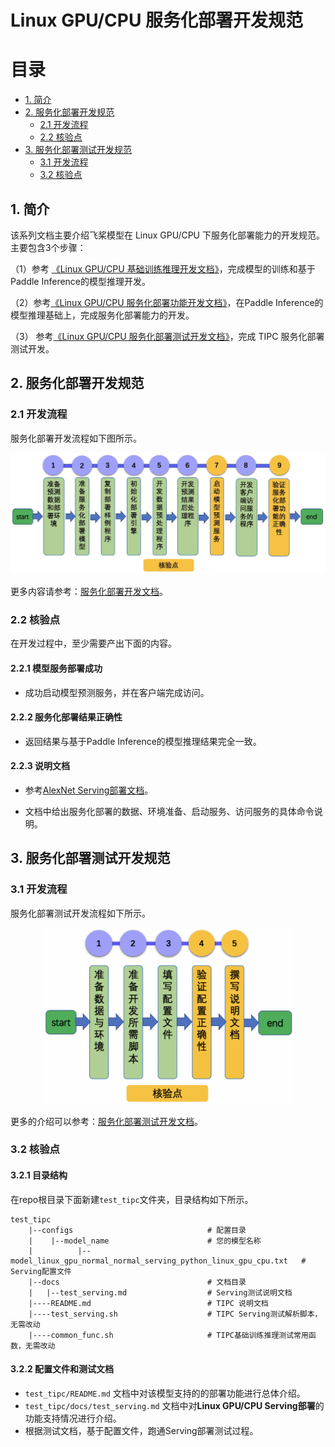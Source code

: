 # Linux GPU/CPU 服务化部署开发规范

# 目录

- [1. 简介](#1)
- [2. 服务化部署开发规范](#2)
    - [2.1 开发流程](#2.1)
    - [2.2 核验点](#2.2)
- [3. 服务化部署测试开发规范](#3)
    - [3.1 开发流程](#3.1)
    - [3.2 核验点](#3.2)

<a name="1"></a>

## 1. 简介

该系列文档主要介绍飞桨模型在 Linux GPU/CPU 下服务化部署能力的开发规范。主要包含3个步骤：

（1）参考 [《Linux GPU/CPU 基础训练推理开发文档》](../train_infer_python/README.md)，完成模型的训练和基于Paddle Inference的模型推理开发。

（2）参考[《Linux GPU/CPU 服务化部署功能开发文档》](./seving.md)，在Paddle Inference的模型推理基础上，完成服务化部署能力的开发。

（3） 参考[《Linux GPU/CPU 服务化部署测试开发文档》](./test_serving.md)，完成 TIPC 服务化部署测试开发。


<a name="2"></a>

## 2. 服务化部署开发规范

<a name="2.1"></a>

### 2.1 开发流程

服务化部署开发流程如下图所示。

<div align="center">
    <img src="./images/serving_deploy_pipeline.jpg" width="800">
</div>

更多内容请参考：[服务化部署开发文档](./serving.md)。

<a name="2.2"></a>

### 2.2 核验点

在开发过程中，至少需要产出下面的内容。

#### 2.2.1 模型服务部署成功

* 成功启动模型预测服务，并在客户端完成访问。

#### 2.2.2 服务化部署结果正确性

* 返回结果与基于Paddle Inference的模型推理结果完全一致。

#### 2.2.3 说明文档

* 参考[AlexNet Serving部署文档](https://github.com/littletomatodonkey/AlexNet-Prod/blob/tipc/pipeline/Step5/AlexNet_paddle/deploy/serving/README.md)。

* 文档中给出服务化部署的数据、环境准备、启动服务、访问服务的具体命令说明。

<a name="3"></a>

## 3. 服务化部署测试开发规范

<a name="3.1"></a>

### 3.1 开发流程

服务化部署测试开发流程如下所示。

<div align="center">
    <img src="./images/test_serving_pipeline.png" width="400">
</div>

更多的介绍可以参考：[服务化部署测试开发文档](./test_serving.md)。

<a name="3.2"></a>

### 3.2 核验点

#### 3.2.1 目录结构

在repo根目录下面新建`test_tipc`文件夹，目录结构如下所示。

```
test_tipc
    |--configs                              # 配置目录
    |    |--model_name                      # 您的模型名称
    |          |--model_linux_gpu_normal_normal_serving_python_linux_gpu_cpu.txt   # Serving配置文件
    |--docs                                 # 文档目录
    |   |--test_serving.md                  # Serving测试说明文档
    |----README.md                          # TIPC 说明文档
    |----test_serving.sh                    # TIPC Serving测试解析脚本，无需改动
    |----common_func.sh                     # TIPC基础训练推理测试常用函数，无需改动
```

#### 3.2.2 配置文件和测试文档

* `test_tipc/README.md` 文档中对该模型支持的的部署功能进行总体介绍。
* `test_tipc/docs/test_serving.md` 文档中对**Linux GPU/CPU Serving部署**的功能支持情况进行介绍。
* 根据测试文档，基于配置文件，跑通Serving部署测试过程。
